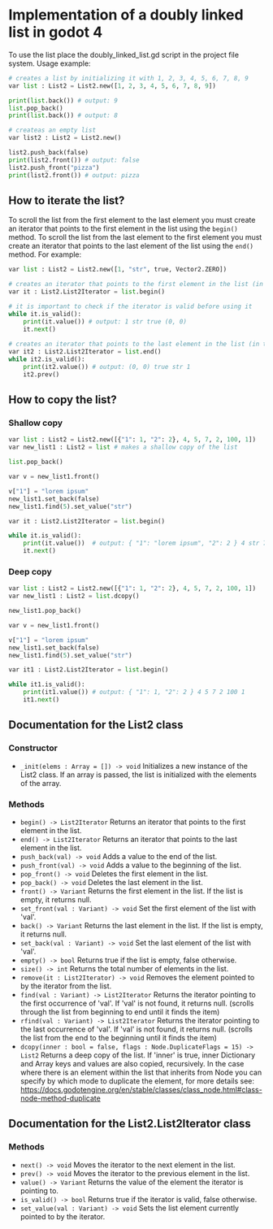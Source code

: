 # Implementation of a doubly linked list in godot 4
To use the list place the doubly_linked_list.gd script in the project file system. Usage example:

```python
# creates a list by initializing it with 1, 2, 3, 4, 5, 6, 7, 8, 9
var list : List2 = List2.new([1, 2, 3, 4, 5, 6, 7, 8, 9])

print(list.back()) # output: 9
list.pop_back()
print(list.back()) # output: 8

# createas an empty list
var list2 : List2 = List2.new()

list2.push_back(false)
print(list2.front()) # output: false
list2.push_front("pizza")
print(list2.front()) # output: pizza
```

## How to iterate the list?
To scroll the list from the first element to the last element you must create an iterator that points to the first element in the list using the `begin()` method. To scroll the list from the last element to the first element you must create an iterator that points to the last element of the list using the `end()` method. 
For example:
```python
var list : List2 = List2.new([1, "str", true, Vector2.ZERO])

# creates an iterator that points to the first element in the list (in this case 1)
var it : List2.List2Iterator = list.begin()

# it is important to check if the iterator is valid before using it
while it.is_valid(): 
	print(it.value()) # output: 1 str true (0, 0)
	it.next()
	
# creates an iterator that points to the last element in the list (in this case Vector2.ZERO)
var it2 : List2.List2Iterator = list.end()
while it2.is_valid():
	print(it2.value()) # output: (0, 0) true str 1
	it2.prev()
```
## How to copy the list?
### Shallow copy
```python
var list : List2 = List2.new([{"1": 1, "2": 2}, 4, 5, 7, 2, 100, 1])
var new_list1 : List2 = list # makes a shallow copy of the list

list.pop_back()

var v = new_list1.front()

v["1"] = "lorem ipsum"
new_list1.set_back(false)
new_list1.find(5).set_value("str")

var it : List2.List2Iterator = list.begin()

while it.is_valid():
	print(it.value())  # output: { "1": "lorem ipsum", "2": 2 } 4 str 7 2 false
	it.next()
```
### Deep copy
```python
var list : List2 = List2.new([{"1": 1, "2": 2}, 4, 5, 7, 2, 100, 1])
var new_list1 : List2 = list.dcopy()

new_list1.pop_back()

var v = new_list1.front()

v["1"] = "lorem ipsum"
new_list1.set_back(false)
new_list1.find(5).set_value("str")

var it1 : List2.List2Iterator = list.begin()

while it1.is_valid():
	print(it1.value()) # output: { "1": 1, "2": 2 } 4 5 7 2 100 1
	it1.next()
```

## Documentation for the List2 class
### Constructor

- `_init(elems : Array = []) -> void` Initializes a new instance of the List2 class. If an array is passed, the list is initialized with the elements of the array.

### Methods

- `begin() -> List2Iterator` Returns an iterator that points to the first element in the list.
- `end() -> List2Iterator` Returns an iterator that points to the last element in the list.
- `push_back(val) -> void` Adds a value to the end of the list.
- `push_front(val) -> void` Adds a value to the beginning of the list.
- `pop_front() -> void` Deletes the first element in the list.
- `pop_back() -> void` Deletes the last element in the list.
- `front() -> Variant` Returns the first element in the list. If the list is empty, it returns null.
- `set_front(val : Variant) -> void` Set the first element of the list with 'val'.
- `back() -> Variant` Returns the last element in the list. If the list is empty, it returns null.
- `set_back(val : Variant) -> void` Set the last element of the list with 'val'.
- `empty() -> bool` Returns true if the list is empty, false otherwise.
- `size() -> int` Returns the total number of elements in the list.
- `remove(it : List2Iterator) -> void` Removes the element pointed to by the iterator from the list.
- `find(val : Variant) -> List2Iterator` Returns the iterator pointing to the first occurrence of 'val'. If 'val' is not found, it returns null. (scrolls through the list from beginning to end until it finds the item)
- `rfind(val : Variant) -> List2Iterator` Returns the iterator pointing to the last occurrence of 'val'. If 'val' is not found, it returns null. (scrolls the list from the end to the beginning until it finds the item)
- `dcopy(inner : bool = false, flags : Node.DuplicateFlags = 15) -> List2` Returns a deep copy of the list. If 'inner' is true, inner Dictionary and Array keys and values are also copied, recursively. In the case where there is an element within the list that inherits from Node you can specify by which mode to duplicate the element, for more details see: https://docs.godotengine.org/en/stable/classes/class_node.html#class-node-method-duplicate

## Documentation for the List2.List2Iterator class
### Methods
- `next() -> void` Moves the iterator to the next element in the list.
- `prev() -> void` Moves the iterator to the previous element in the list.
- `value() -> Variant` Returns the value of the element the iterator is pointing to.
- `is_valid() -> bool` Returns true if the iterator is valid, false otherwise.
- `set_value(val : Variant) -> void` Sets the list element currently pointed to by the iterator.
